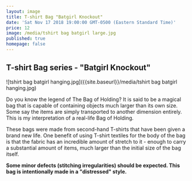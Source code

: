 ```yaml
---
layout: image
title: T-shirt Bag "Batgirl Knockout"
date: 'Sat Nov 17 2018 19:00:00 GMT-0500 (Eastern Standard Time)'
price: 12
image: /media/tshirt bag batgirl large.jpg
published: true
homepage: false
---
```


## T-shirt Bag series - "Batgirl Knockout"

![tshirt bag batgirl hanging.jpg]({{site.baseurl}}/media/tshirt bag batgirl hanging.jpg)

Do you know the legend of The Bag of Holding? It is said to be a magical bag that is capable of containing objects much larger than its own size. Some say the items are simply transported to another dimension entirely. This is my interpretation of a real-life Bag of Holding.

These bags were made from second-hand T-shirts that have been given a brand new life. One benefit of using T-shirt textiles for the body of the bag is that the fabric has an incredible amount of stretch to it - enough to carry a substantial amount of items, much larger than the initial size of the bag itself.


**Some minor defects (stitching irregularities) should be expected. This bag is intentionally made in a "distressed" style.**
